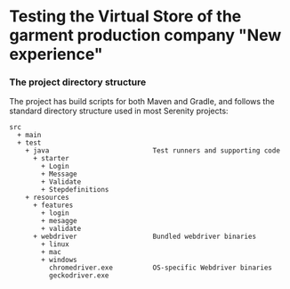 # Testing the Virtual Store of the garment production company "New experience"

### The project directory structure
The project has build scripts for both Maven and Gradle, and follows the standard directory structure used in most Serenity projects:
```Gherkin
src
  + main
  + test
    + java                          Test runners and supporting code
      + starter
        + Login
        + Message
        + Validate
        + Stepdefinitions
    + resources
      + features
        + login
        + mesagge
        + validate
      + webdriver                   Bundled webdriver binaries
        + linux
        + mac
        + windows
          chromedriver.exe          OS-specific Webdriver binaries
          geckodriver.exe

```